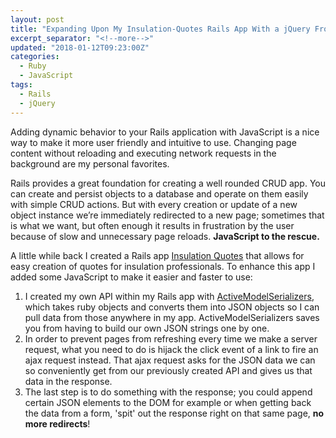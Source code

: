 ```yaml
---
layout: post
title: "Expanding Upon My Insulation-Quotes Rails App With a jQuery Front-End"
excerpt_separator: "<!--more-->"
updated: "2018-01-12T09:23:00Z"
categories:
  - Ruby
  - JavaScript
tags:
  - Rails
  - jQuery
---
```


Adding dynamic behavior to your Rails application with JavaScript is a nice way to make it more user friendly and intuitive to use. Changing page content without reloading and executing network requests in the background are my personal favorites.

<!--more-->

Rails provides a great foundation for creating a well rounded CRUD app. You can create and persist objects to a database and operate on them easily with simple CRUD actions. But with every creation or update of a new object instance we’re immediately redirected to a new page; sometimes that is what we want, but often enough it results in frustration by the user because of slow and unnecessary page reloads. **JavaScript to the rescue.**

A little while back I created a Rails app [Insulation Quotes](https://github.com/amelieoller/insulation-quotes) that allows for easy creation of quotes for insulation professionals. To enhance this app I added some JavaScript to make it easier and faster to use:

1. I created my own API within my Rails app with [ActiveModelSerializers](https://github.com/rails-api/active_model_serializers), which takes ruby objects and converts them into JSON objects so I can pull data from those anywhere in my app. ActiveModelSerializers saves you from having to build our own JSON strings one by one.
2. In order to prevent pages from refreshing every time we make a server request, what you need to do is hijack the click event of a link to fire an ajax request instead. That ajax request asks for the JSON data we can so conveniently get from our previously created API and gives us that data in the response.
3. The last step is to do something with the response; you could append certain JSON elements to the DOM for example or when getting back the data from a form, 'spit' out the response right on that same page, **no more redirects**!